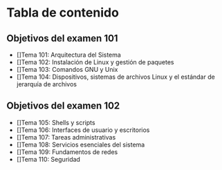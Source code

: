 # Tabla de contenido

## Objetivos del examen 101

- []Tema 101: Arquitectura del Sistema
- []Tema 102: Instalación de Linux y gestión de paquetes
- []Tema 103: Comandos GNU y Unix
- []Tema 104: Dispositivos, sistemas de archivos Linux y el estándar de jerarquía de archivos

## Objetivos del examen 102

- []Tema 105: Shells y scripts
- []Tema 106: Interfaces de usuario y escritorios
- []Tema 107: Tareas administrativas
- []Tema 108: Servicios esenciales del sistema
- []Tema 109: Fundamentos de redes
- []Tema 110: Seguridad
